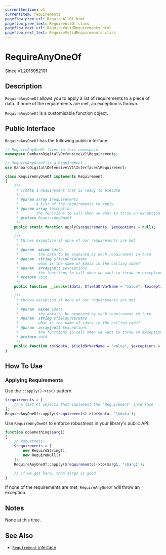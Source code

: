 ```yaml
---
currentSection: v1
currentItem: requirements
pageflow_prev_url: RequireAllOf.html
pageflow_prev_text: RequireAllOf class
pageflow_next_url: RequireValidRequirements.html
pageflow_next_text: RequireValidRequirements class
---
```


# RequireAnyOneOf

<div class="callout info" markdown="1">
Since v1.2016052101
</div>

## Description

`RequireAnyOneOf` allows you to apply a list of requirements to a piece of data. If none of the requirements are met, an exception is thrown.

`RequireAnyOneOf` is a customisable function object.

## Public Interface

`RequireAnyOneOf` has the following public interface:

```php
// RequireAnyOneOf lives in this namespace
namespace GanbaroDigital\Defensive\V1\Requirements;

// RequireAnyOneOf is a Requirement
use GanbaroDigital\Defensive\V1\Interfaces\Requirement;

class RequireAnyOneOf implements Requirement
{
    /**
     * create a Requirement that is ready to execute
     *
     * @param array $requirements
     *        a list of the requirements to apply
     * @param array $exception
     *        the functions to call when we want to throw an exception
     * @return RequireAnyOneOf
     */
    public static function apply($requirements, $exceptions = null);

    /**
     * throws exception if none of our requirements are met
     *
     * @param  mixed $data
     *         the data to be examined by each requirement in turn
     * @param  string $fieldOrVarName
     *         what is the name of $data in the calling code?
     * @param  array|null $exceptions
     *         the functions to call when we want to throw an exception
     * @return void
     */
    public function __invoke($data, $fieldOrVarName = "value", $exceptions = null);

    /**
     * throws exception if none of our requirements are met
     *
     * @param  mixed $data
     *         the data to be examined by each requirement in turn
     * @param  string $fieldOrVarName
     *         what is the name of $data in the calling code?
     * @param  array|null $exceptions
     *         the functions to call when we want to throw an exception
     * @return void
     */
    public function to($data, $fieldOrVarName = "value", $exceptions = null);
}
```

## How To Use

### Applying Requirements

Use the `::apply()->to()` pattern:

```php
$requirements = [
    // a list of objects that implement the 'Requirement' interface
];
RequireAnyOneOf::apply($requirements)->to($data, '\$data');
```

Use `RequireAnyOneOf` to enforce robustness in your library's public API:

```php
function doSomething($arg1)
{
    // robustness!
    $requirements = [
        new RequireString(),
        new RequireNull()
    ];
    RequireAnyOneOf::apply($requirements)->to($arg1, '\$arg1');

    // if we get here, then $arg1 is good
}
```

If none of the requirements are met, `RequireAnyOneOf` will throw an exception.

## Notes

None at this time.

## See Also

* [`Requirement` interface](Requirement.html)
